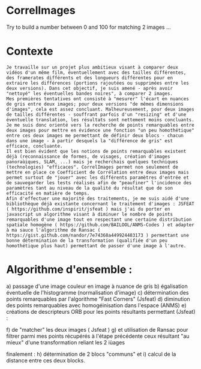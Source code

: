 # CorrelImages
Try to build a number between 0 and 100 for matching 2 images ...

# Contexte 
    Je travaille sur un projet plus ambitieux visant à comparer deux vidéos d'un même film, éventuellement avec des tailles différentes, des framerates différents et des longueurs différentes pour en extraire les différences (portions rajoutées ou supprimées entre les deux versions). Dans cet objectif, je suis amené - après avoir "nettoyé" les éventuelles bandes noires", à comparer 2 images. 
    Mes premières tentatives ont consisté à "mesurer" l'écart en nuances de gris entre deux images; pour deux versions "de mêmes dimensions d'images", cela est assez concluant. Malheureusement, pour deux images de tailles différentes - souffrant parfois d'un "resizing" et d'une éventuelle translation, les résultats sont nettement moins concluants. 
    Je me suis donc orienté vers la recherche de points remarquables entre deux images pour mettre en évidence une fonction "un peu homothétique" entre ces deux images me permettant de définir deux blocs - chacun dans une image - à partir desquels la "différence de gris" est efficace, concluante.
    Il est bien évident que les notions de points remarquables existent déjà (reconnaissance de formes, de visages, création d'images panoraùiques, SLAM, ...) mais je recherchais quelques techniques (technologies) "efficaces". CorrelImages permet non seulement de mettre en place ce Coefficient de Corrélation entre deux images mais permet surtout de "jouer" avec les différents paramètres d'entrée et de sauvegarder les tests réalisés afin de "peaufiner" l'incidence des paramètres tant au niveau de la qualité du résultat que de son efficacité en matière de temps.
    Afin d'effectuer une majorité des traitements, je me suis aidé d'une bibliothèque déjà existante concernant le traitement d'images : JSFEAT ( https://github.com/inspirit/jsfeat ) mais j'ai du porter en javascript un algorithme visant à diminuer le nombre de points remarquables d'une image tout en respectant une certaine distribution spatiale homogène ( https://github.com/BAILOOL/ANMS-Codes ) et adapter à ma sauce l'algorithme de Ransac ( https://gist.github.com/nandor/7e74368a449924483173 ) permettant une bonne détermination de la transformation (qualifiée d'un peu homothétique plus haut) permettant de passer d'une image à l'autre.

# Algorithme d'ensemble :

a) passage d'une image couleur en image à nuance de gris
b) égalisation éventuelle de l'histogramme (normalisation d'image)
c) détermination des points remarquables par l'algorithme "Fast Corners" (Jsfeat)
d) diminution des points remarquables avec homogéinisation dans l'espace (ANMS)
e) créations de descripteurs ORB pour les points résultants permettant (Jsfeat) :

f) de "matcher" les deux images ( Jsfeat )
g) et utilisation de Ransac pour filtrer parmi mes points récupérés à l'étape précédente ceux résultant "au mieux" d'une transformation reliant les 2 iùages

finalement :
h) détermination de 2 blocs "communs" et
i) calcul de la distance entre ces deux  blocks.
